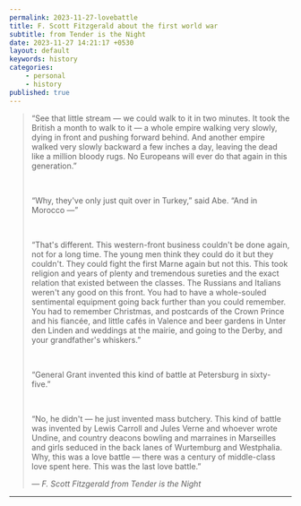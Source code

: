 ```yaml
---
permalink: 2023-11-27-lovebattle
title: F. Scott Fitzgerald about the first world war
subtitle: from Tender is the Night 
date: 2023-11-27 14:21:17 +0530
layout: default
keywords: history
categories:
    - personal
    - history
published: true
---
```


<blockquote>
    <p>“See that little stream — we could walk to it in two minutes. It took the British a month to walk to it — a whole empire walking very slowly, dying in front and pushing forward behind. And another empire walked very slowly backward a few inches a day, leaving the dead like a million bloody rugs. No Europeans will ever do that again in this generation.”</p><br>

<p>“Why, they've only just quit over in Turkey,” said Abe. “And in Morocco —”</p><br>

<p>“That's different. This western-front business couldn't be done again, not for a long time. The young men think they could do it but they couldn't. They could fight the first Marne again but not this. This took religion and years of plenty and tremendous sureties and the exact relation that existed between the classes. The Russians and Italians weren't any good on this front. You had to have a whole-souled sentimental equipment going back further than you could remember. You had to remember Christmas, and postcards of the Crown Prince and his fiancée, and little cafés in Valence and beer gardens in Unter den Linden and weddings at the mairie, and going to the Derby, and your grandfather's whiskers.”</p><br>

<p>“General Grant invented this kind of battle at Petersburg in sixty- five.”</p><br>

<p>“No, he didn't — he just invented mass butchery. This kind of battle was invented by Lewis Carroll and Jules Verne and whoever wrote Undine, and country deacons bowling and marraines in Marseilles and girls seduced in the back lanes of Wurtemburg and Westphalia. Why, this was a love battle — there was a century of middle-class love spent here. This was the last love battle.” </p>
    <cite>— F. Scott Fitzgerald from Tender is the Night</cite>
</blockquote>

---
